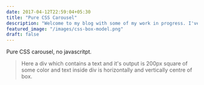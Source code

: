```yaml
---
date: 2017-04-12T22:59:04+05:30
title: "Pure CSS Carousel"
description: "Welcome to my blog with some of my work in progress. I've been working on this blog where i will share my findings in HTML, CSS, JS and."
featured_image: "/images/css-box-model.png"
draft: false
---
```


Pure CSS carousel, no javascritpt.

<blockquote> Here a div which contains a text and it's output is 200px square of some color and text inside div is horizontally and vertically centre of box. </blockquote>

